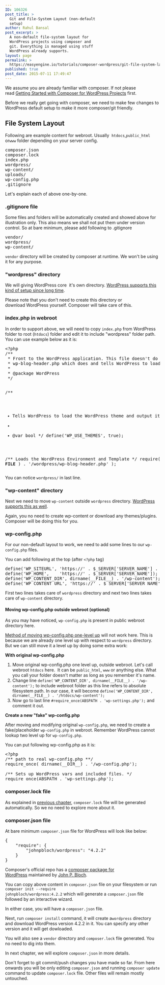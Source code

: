 ```yaml
---
ID: 106326
post_title: >
  Git and File-System Layout (non-default
  setup)
author: Rahul Bansal
post_excerpt: >
  A non-default file-system layout for
  WordPress projects using composer and
  git. Everything is managed using stuff
  WordPress already supports.
layout: page
permalink: >
  https://easyengine.io/tutorials/composer-wordpress/git-file-system-layout/
published: true
post_date: 2015-07-11 17:49:47
---
```

We assume you are already familiar with composer. If not please read <a href="https://easyengine.io/tutorials/composer/getting-started/">Getting Started with Composer for WordPress Projects</a> first.

Before we really get going with composer, we need to make few changes to WordPress default setup to make it more composer/git friendly.
<h2>File System Layout</h2>
Following are example content for webroot. Usually  <code>htdocs</code>,<code>public_html</code> or<code>www</code> folder depending on your server config.
<pre class="no-highlight">composer.json
composer.lock
index.php
wordpress/
wp-content/
uploads/
wp-config.php
.gitignore</pre>
Let's explain each of above one-by-one.
<h3>.gitignore file</h3>
Some files and folders will be automatically created and showed above for illustration only. This also means we shall not put them under version control. So at bare minimum, please add following to .gitignore
<pre class="no-highlight">vendor/
wordpress/
wp-content/</pre>
<code>vendor</code> directory will be created by composer at runtime. We won't be using it for any purpose.
<h3>"wordpress" directory</h3>
We will giving WordPress core  it's own directory. <a href="https://codex.wordpress.org/Giving_WordPress_Its_Own_Directory">WordPress supports this kind of setup since long time</a>.

Please note that you don't need to create this directory or download WordPress yourself. Composer will take care of this.
<h3>index.php in webroot</h3>
In order to support above, we will need to copy <code>index.php</code> from WordPress folder to root (<code>htdocs</code>) folder and edit it to include "wordpress" folder path. You can use example below as it is:
<pre class="no-highlight">&lt;?php
/**
 * Front to the WordPress application. This file doesn't do anything, but loads
 * wp-blog-header.php which does and tells WordPress to load the theme.
 *
 * @package WordPress
 */

/**
 * Tells WordPress to load the WordPress theme and output it.
 *
 * @var bool
 */
define('WP_USE_THEMES', true);

/** Loads the WordPress Environment and Template */
require( dirname( __FILE__ ) . '/wordpress/wp-blog-header.php' );</pre>
You can notice <code>wordpress/</code> in last line.
<h3>"wp-content" directory</h3>
Next we need to move <code>wp-content</code> outside <code>wordpress</code> directory. <a href="https://codex.wordpress.org/Editing_wp-config.php#Moving_wp-content_folder">WordPress supports this as well</a>.

Again, you no need to create wp-content or download any themes/plugins. Composer will be doing this for you.
<h3>wp-config.php</h3>
For our non-default layout to work, we need to add some lines to our <code>wp-config.php</code> files.

You can add following at the top (after <code>&lt;?php</code> tag)
<pre class="php">define('WP_SITEURL', 'https://' . $_SERVER['SERVER_NAME'] . '/wordpress');
define('WP_HOME',    'https://' . $_SERVER['SERVER_NAME']);
define('WP_CONTENT_DIR', dirname(__FILE__) . '/wp-content');
define('WP_CONTENT_URL', 'https://' . $_SERVER['SERVER_NAME'] . '/wp-content');</pre>
First two lines takes care of <code>wordpress</code> directory and next two lines takes care of <code>wp-content</code> directory.
<h4>Moving wp-config.php outside webroot (optional)</h4>
As you may have noticed, <code>wp-config.php</code> is present in public webroot directory here.

<a href="http://codex.wordpress.org/Hardening_WordPress#Securing_wp-config.php">Method of moving wp-config.php one-level up</a> will not work here. This is because we are already one level up with respect to <code>wordpress</code> directory. But we can still move it a level up by doing some extra work:

<strong>With original wp-config.php</strong>
<ol>
	<li>Move original wp-config.php one level up, outside webroot. Let's call webroot <code>htdocs</code> here.  It can be <code>public_html</code>, <code>www</code> or anything else. What you call your folder doesn't matter as long as you remember it's name.</li>
	<li>Change line <code>define('WP_CONTENT_DIR', dirname(__FILE__) . '/wp-content');</code> to include webroot folder as this line refers to absolute filesystem path. In our case, it will become <code>define('WP_CONTENT_DIR', dirname(__FILE__) . '/htdocs/wp-content');</code></li>
	<li>Now go to last line <code>#require_once(ABSPATH . 'wp-settings.php');</code> and comment it out.</li>
</ol>
<strong>Create a new "fake" wp-config.php</strong>

After moving and modifying original <code>wp-config.php</code>, we need to create a fake/placeholder <code>wp-config.php</code> in webroot. Remember WordPress cannot lookup two level up for <code>wp-config.php</code>.

You can put following wp-config.php as it is:
<pre class="php">&lt;?php
/** path to real wp-config.php **/
require_once( dirname(__DIR__) . '/wp-config.php');

/** Sets up WordPress vars and included files. */
require_once(ABSPATH . 'wp-settings.php');
</pre>
<h3>composer.lock file</h3>
As explained in <a href="https://easyengine.io/tutorials/composer/getting-started/">previous chapter</a>, <code>composer.lock</code> file will be generated automatically. So we no need to explore more about it.
<h3>composer.json file</h3>
At bare minimum <code>composer.json</code> file for WordPress will look like below:
<pre>{
    "require": {
        "johnpbloch/wordpress": "4.2.2"
    }
}</pre>
Composer's official repo has a <a href="https://packagist.org/packages/johnpbloch/wordpress">composer package for WordPress</a> maintained by <a href="http://johnpbloch.com/">John P. Bloch</a>.

You can copy above content in <code>composer.json</code> file on your filesystem or run <code>composer init --require johnpbloch/wordpress:4.2.2</code><span class="s1"> which will generate a <code>composer.json</code> file followed by an interactive wizard.</span>

In either case, you will have a <code>composer.json</code> file.

Next, run <code>composer install</code> command, it will create a<code>wordpress</code> directory and download WordPress version 4.2.2 in it. You can specify any other version and it will get dowloaded.

You will also see a <code>vendor</code> directory and <code>composer.lock</code> file generated. You no need to dig into them.

In next chapter, we will explore <code>composer.json</code> in more details.

Don't forget to git commit/push changes you have made so far. From here onwards you will be only editing <code>composer.json</code> and running <code>composer update</code> command to update <code>composer.lock</code> file. Other files will remain mostly untouched.